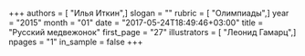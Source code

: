 +++
authors = [ "Илья Иткин",]
slogan = ""
rubric = [ "Олимпиады",]
year = "2015"
month = "01"
date = "2017-05-24T18:49:46+03:00"
title = "Русский медвежонок"
first_page = "27"
illustrators = [ "Леонид Гамарц",]
npages = "1"
in_sample = false
+++
